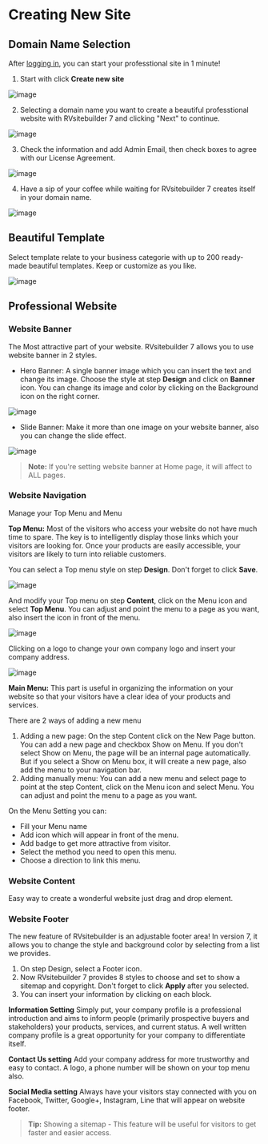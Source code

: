 # Creating New Site

## Domain Name Selection

After [logging in](https://github.com/rvsitebuilder/user-docs/blob/7.1/en/overview.md#login-system_), you can start your professtional site in 1 minute!
1. Start with click **Create new site** 

![image](images/create1.png)

2. Selecting a domain name you want to create a beautiful professtional website with RVsitebuilder 7 and clicking "Next" to continue.

![image](images/create2.png)

3. Check the information and add Admin Email, then check boxes to agree with our License Agreement.

![image](images/create3.png)

4. Have a sip of your coffee while waiting for RVsitebuilder 7 creates itself in your domain name.

![image](images/create4.png)

## Beautiful Template
Select template relate to your business categorie with up to 200 ready-made beautiful templates. Keep or customize as you like.

![image](images/create5.png)

## Professional Website

### Website Banner
The Most attractive part of your website. RVsitebuilder 7 allows you to use website banner in 2 styles.
- Hero Banner: A single banner image which you can insert the text and change its image. Choose the style at step **Design** and click on **Banner** icon. You can change its image and color by clicking on the Background icon on the right corner. 

![image](images/create6.png)

- Slide Banner: Make it more than one image on your website banner, also you can change the slide effect.

![image](images/create7.png)
> **Note:** If you're setting website banner at Home page, it will affect to ALL pages. 

### Website Navigation
Manage your Top Menu and Menu

**Top Menu:** Most of the visitors who access your website do not have much time to spare. The key is to intelligently display those links which your visitors are looking for. Once your products are easily accessible, your visitors are likely to turn into reliable customers.

You can select a Top menu style on step **Design**. Don't forget to click **Save**.

![image](images/create8.png)


And modify your Top menu on step **Content**, click on the Menu icon and select **Top Menu**. You can adjust and point the menu to a page as you want, also insert the icon in front of the menu.

![image](images/create9.png)

Clicking on a logo to change your own company logo and insert your company address.

![image](images/create10.png)

**Main Menu:** This part is useful in organizing the information on your website so that your visitors have a clear idea of your products and services.

There are 2 ways of adding a new menu

1. Adding a new page: On the step Content click on the New Page button. You can add a new page and checkbox Show on Menu. If you don't select Show on Menu, the page will be an internal page automatically. But if you select a Show on Menu box, it will create a new page, also add the menu to your navigation bar.
1. Adding manually menu: You can add a new menu and select page to point at the step Content, click on the Menu icon and select Menu. You can adjust and point the menu to a page as you want. 

On the Menu Setting you can:

- Fill your Menu name
- Add icon which will appear in front of the menu.
- Add badge to get more attractive from visitor.
- Select the method you need to open this menu.
- Choose a direction to link this menu.

### Website Content
Easy way to create a wonderful website just drag and drop element.

### Website Footer
The new feature of RVsitebuilder is an adjustable footer area! In version 7, it allows you to change the style and background color by selecting from a list we provides.

1. On step Design, select a Footer icon.
1. Now RVsitebuilder 7 provides 8 styles to choose and set to show a sitemap and copyright. Don't forget to click **Apply** after you selected.
1. You can insert your information by clicking on each block.

**Information Setting**
Simply put, your company profile is a professional introduction and aims to inform people (primarily prospective buyers and stakeholders) your products, services, and current status. A well written company profile is a great opportunity for your company to differentiate itself.

**Contact Us setting** Add your company address for more trustworthy and easy to contact. A logo, a phone number will be shown on your top menu also.

**Social Media setting** Always have your visitors stay connected with you on Facebook, Twitter, Google+, Instagram, Line that will appear on website footer.

> **Tip:** Showing a sitemap - This feature will be useful for visitors to get faster and easier access.

